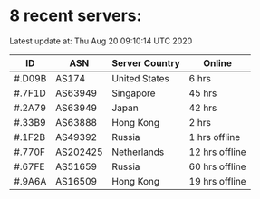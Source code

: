 # 8 recent servers:

Latest update at: Thu Aug 20 09:10:14 UTC 2020

| ID | ASN | Server Country | Online |
| -- | --- | -------------- | ------ |
| #.D09B | AS174 | United States | 6 hrs |
| #.7F1D | AS63949 | Singapore | 45 hrs |
| #.2A79 | AS63949 | Japan | 42 hrs |
| #.33B9 | AS63888 | Hong Kong | 2 hrs |
| #.1F2B | AS49392 | Russia | 1 hrs offline |
| #.770F | AS202425 | Netherlands | 12 hrs offline |
| #.67FE | AS51659 | Russia | 60 hrs offline |
| #.9A6A | AS16509 | Hong Kong | 19 hrs offline |

